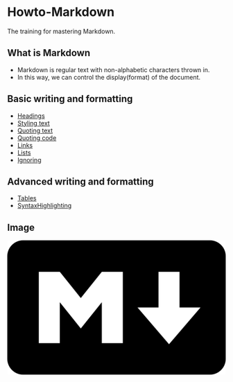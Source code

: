 # Howto-Markdown
The training for mastering Markdown.
## What is Markdown
- Markdown is regular text with non-alphabetic characters thrown in.
- In this way, we can control the display(format) of the document.
## Basic writing and formatting
- [Headings](basic/Headings.md)
- [Styling text](basic/Styling.md)
- [Quoting text](basic/QuotingText.md)
- [Quoting code](basic/QuotingCode.md)
- [Links](basic/Links.md)
- [Lists](basic/Lists.md)
- [Ignoring](basic/Ignoring.md)
## Advanced writing and formatting
- [Tables](advanced/Tables.md)
- [SyntaxHighlighting](advanced/Highlighting.md)
## Image
![png](./src/markdown.png)